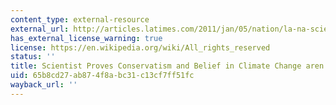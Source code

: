 ```yaml
---
content_type: external-resource
external_url: http://articles.latimes.com/2011/jan/05/nation/la-na-scientist-climate-20110105
has_external_license_warning: true
license: https://en.wikipedia.org/wiki/All_rights_reserved
status: ''
title: Scientist Proves Conservatism and Belief in Climate Change aren't Incompatible
uid: 65b8cd27-ab87-4f8a-bc31-c13cf7ff51fc
wayback_url: ''
---
```

